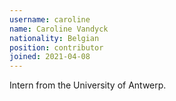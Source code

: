 ```yaml
---
username: caroline
name: Caroline Vandyck
nationality: Belgian
position: contributor
joined: 2021-04-08
---
```

Intern from the University of Antwerp.
